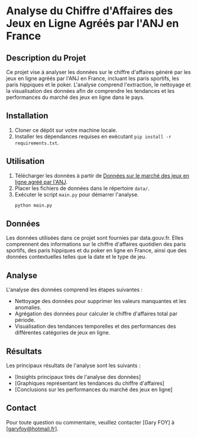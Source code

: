 # Analyse du Chiffre d'Affaires des Jeux en Ligne Agréés par l'ANJ en France

## Description du Projet
Ce projet vise à analyser les données sur le chiffre d'affaires généré par les jeux en ligne agréés par l'ANJ en France, incluant les paris sportifs, les paris hippiques et le poker. L'analyse comprend l'extraction, le nettoyage et la visualisation des données afin de comprendre les tendances et les performances du marché des jeux en ligne dans le pays.

## Installation
1. Cloner ce dépôt sur votre machine locale.
2. Installer les dépendances requises en exécutant `pip install -r requirements.txt`.

## Utilisation
1. Télécharger les données à partir de [Données sur le marché des jeux en ligne agréé par l'ANJ](https://www.data.gouv.fr/fr/datasets/donnees-sur-le-marche-des-jeux-en-ligne-paris-sportifs-hippiques-et-poker-de-2010-a-2022/).
2. Placer les fichiers de données dans le répertoire `data/`.
3. Exécuter le script `main.py` pour démarrer l'analyse.
   ```bash
   python main.py

## Données
Les données utilisées dans ce projet sont fournies par data.gouv.fr. Elles comprennent des informations sur le chiffre d'affaires quotidien des paris sportifs, des paris hippiques et du poker en ligne en France, ainsi que des données contextuelles telles que la date et le type de jeu.

## Analyse
L'analyse des données comprend les étapes suivantes :
- Nettoyage des données pour supprimer les valeurs manquantes et les anomalies.
- Agrégation des données pour calculer le chiffre d'affaires total par période.
- Visualisation des tendances temporelles et des performances des différentes catégories de jeux en ligne.

## Résultats
Les principaux résultats de l'analyse sont les suivants :
- [Insights principaux tirés de l'analyse des données]
- [Graphiques représentant les tendances du chiffre d'affaires]
- [Conclusions sur les performances du marché des jeux en ligne]


## Contact
Pour toute question ou commentaire, veuillez contacter [Gary FOY] à [garyfoy@hotmail.fr].

